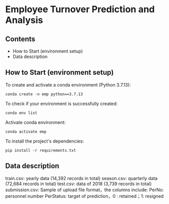 # Employee Turnover Prediction and Analysis

## Contents
* How to Start (environment setup)
* Data description

## How to Start (environment setup)
To create and activate a conda environment (Python 3.7.13):
```
conda create -n emp python==3.7.13
```

To check if your environment is successfully created:
```
conda env list
```

Activate conda environment:
```
conda activate emp
```

To install the project's dependencies:
```
pip install -r requirements.txt
```

## Data description
train.csv: yearly data (14,392 records in total)
season.csv: quarterly data (72,684 records in total)
test.csv: data of 2018 (3,739 records in total)
submission.csv: Sample of upload file format，the columns include:
PerNo: personnel number
PerStatus:  target of prediction，0 : retained；1: resigned